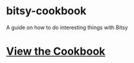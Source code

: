 # bitsy-cookbook
A guide on how to do interesting things with Bitsy

# [View the Cookbook](https://github.com/bitsy-cookbook/bitsy-cookbook/wiki)
